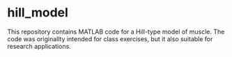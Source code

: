 # hill_model
This repository contains MATLAB code for a Hill-type model of muscle.  The code was originallty intended for class exercises, but it also suitable for research applications.

